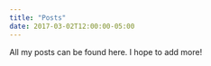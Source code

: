 ```yaml
---
title: "Posts"
date: 2017-03-02T12:00:00-05:00
---
```

All my posts can be found here. I hope to add more!
